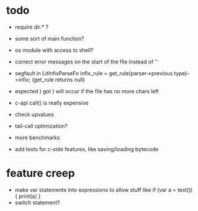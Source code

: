 # todo

* require dir.* ?
* some sort of main function?
* os module with access to shell?
* correct error messages on the start of the file instead of ''
* segfault in LitInfixParseFn infix_rule = get_rule(parser->previous.type)->infix; (get_rule returns null)

* expected ) got ) will occur if the file has no more chars left
* c-api call() is really expensive
* check upvalues
* tail-call optimization?
* more benchmarks

* add tests for c-side features, like saving/loading bytecode

# feature creep
* make var statements into expressions to allow stuff like if (var a = test()) { print(a) }
* switch statement?